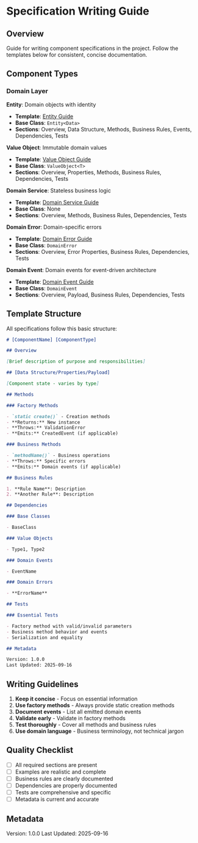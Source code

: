 # Specification Writing Guide

## Overview

Guide for writing component specifications in the project. Follow the templates below for consistent, concise documentation.

## Component Types

### Domain Layer

**Entity**: Domain objects with identity

- **Template**: [Entity Guide](specs/domain/entity.spec.md)
- **Base Class**: `Entity<Data>`
- **Sections**: Overview, Data Structure, Methods, Business Rules, Events, Dependencies, Tests

**Value Object**: Immutable domain values

- **Template**: [Value Object Guide](specs/domain/value-object.spec.md)
- **Base Class**: `ValueObject<T>`
- **Sections**: Overview, Properties, Methods, Business Rules, Dependencies, Tests

**Domain Service**: Stateless business logic

- **Template**: [Domain Service Guide](specs/domain/domain-service.spec.md)
- **Base Class**: None
- **Sections**: Overview, Methods, Business Rules, Dependencies, Tests

**Domain Error**: Domain-specific errors

- **Template**: [Domain Error Guide](specs/domain/domain-error.spec.md)
- **Base Class**: `DomainError`
- **Sections**: Overview, Error Properties, Business Rules, Dependencies, Tests

**Domain Event**: Domain events for event-driven architecture

- **Template**: [Domain Event Guide](specs/domain/domain-event.spec.md)
- **Base Class**: `DomainEvent`
- **Sections**: Overview, Payload, Business Rules, Dependencies, Tests

## Template Structure

All specifications follow this basic structure:

```markdown
# [ComponentName] [ComponentType]

## Overview

[Brief description of purpose and responsibilities]

## [Data Structure/Properties/Payload]

[Component state - varies by type]

## Methods

### Factory Methods

- `static create()` - Creation methods
- **Returns:** New instance
- **Throws:** ValidationError
- **Emits:** CreatedEvent (if applicable)

### Business Methods

- `methodName()` - Business operations
- **Throws:** Specific errors
- **Emits:** Domain events (if applicable)

## Business Rules

1. **Rule Name**: Description
2. **Another Rule**: Description

## Dependencies

### Base Classes

- BaseClass

### Value Objects

- Type1, Type2

### Domain Events

- EventName

### Domain Errors

- **ErrorName**

## Tests

### Essential Tests

- Factory method with valid/invalid parameters
- Business method behavior and events
- Serialization and equality

## Metadata

Version: 1.0.0
Last Updated: 2025-09-16
```

## Writing Guidelines

1. **Keep it concise** - Focus on essential information
2. **Use factory methods** - Always provide static creation methods
3. **Document events** - List all emitted domain events
4. **Validate early** - Validate in factory methods
5. **Test thoroughly** - Cover all methods and business rules
6. **Use domain language** - Business terminology, not technical jargon

## Quality Checklist

- [ ] All required sections are present
- [ ] Examples are realistic and complete
- [ ] Business rules are clearly documented
- [ ] Dependencies are properly documented
- [ ] Tests are comprehensive and specific
- [ ] Metadata is current and accurate

## Metadata

Version: 1.0.0
Last Updated: 2025-09-16
